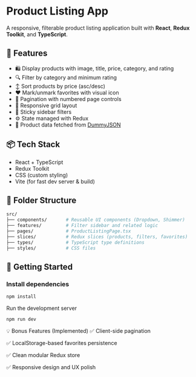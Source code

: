 # Product Listing App

A responsive, filterable product listing application built with **React**, **Redux Toolkit**, and **TypeScript**.

## 🚀 Features

- 🛍️ Display products with image, title, price, category, and rating
- 🔍 Filter by category and minimum rating
- ↕️ Sort products by price (asc/desc)
- ❤️ Mark/unmark favorites with visual icon
- 📄 Pagination with numbered page controls
- 📱 Responsive grid layout
- 📌 Sticky sidebar filters
- ⚙️ State managed with Redux
- 🔄 Product data fetched from [DummyJSON](https://dummyjson.com/)

## 📦 Tech Stack

- React + TypeScript
- Redux Toolkit
- CSS (custom styling)
- Vite (for fast dev server & build)

## 📁 Folder Structure


```bash
src/
├── components/       # Reusable UI components (Dropdown, Shimmer)
├── features/         # Filter sidebar and related logic
├── pages/            # ProductListingPage.tsx
├── slices/           # Redux slices (products, filters, favorites)
├── types/            # TypeScript type definitions
├── styles/           # CSS files
```


## 🧩 Getting Started

### Install dependencies
```bash
npm install
```


Run the development server
```bash
npm run dev
```

💡 Bonus Features (Implemented)
✅ Client-side pagination

✅ LocalStorage-based favorites persistence

✅ Clean modular Redux store

✅ Responsive design and UX polish

